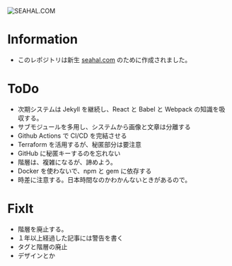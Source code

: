 ![SEAHAL.COM](https://github.com/seahal/com/workflows/SEAHAL.COM/badge.svg)

# Information
- このレポジトリは新生 [seahal.com](https://seahal.com) のために作成されました｡

# ToDo
- 次期システムは Jekyll を継続し、React と Babel と Webpack の知識を吸収する。
- サブモジュールを多用し、システムから画像と文章は分離する
- Github Actions で CI/CD を完結させる
- Terraform を活用するが、秘匿部分は要注意
- GitHub に秘匿キーするのを忘れない
- 階層は、複雑になるが、諦めよう。
- Docker を使わないで、npm と gem に依存する
- 時差に注意する。日本時間なのかわかんないときがあるので。

# FixIt
- 階層を廃止する。
- １年以上経過した記事には警告を書く
- タグと階層の廃止
- デザインとか
